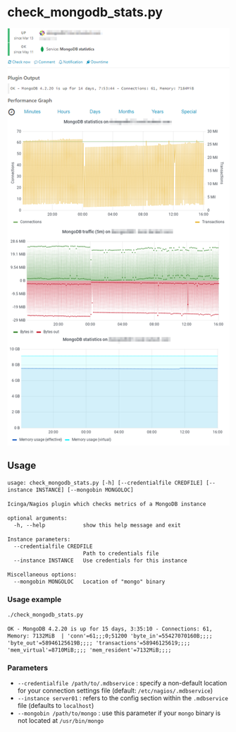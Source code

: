 # check_mongodb_stats.py

![Output of check_mongodb_stats.py](img/check_mongodb_stats_full.png?raw=true "Output of check_mongodb_stats.py")

## Usage
```
usage: check_mongodb_stats.py [-h] [--credentialfile CREDFILE] [--instance INSTANCE] [--mongobin MONGOLOC]

Icinga/Nagios plugin which checks metrics of a MongoDB instance

optional arguments:
  -h, --help            show this help message and exit

Instance parameters:
  --credentialfile CREDFILE
                        Path to credentials file
  --instance INSTANCE   Use credentials for this instance

Miscellaneous options:
  --mongobin MONGOLOC   Location of "mongo" binary
```

### Usage example
```
./check_mongodb_stats.py

OK - MongoDB 4.2.20 is up for 15 days, 3:35:10 - Connections: 61, Memory: 7132MiB  | 'conn'=61;;;0;51200 'byte_in'=55427070160B;;;; 'byte_out'=58946125619B;;;; 'transactions'=58946125619;;;; 'mem_virtual'=8710MiB;;;; 'mem_resident'=7132MiB;;;;
```

### Parameters
* `--credentialfile /path/to/.mdbservice` : specify a non-default location for your connection settings file (default: `/etc/nagios/.mdbservice`)
* `--instance server01` : refers to the config section within the `.mdbservice` file (defaults to `localhost`)
* `--mongobin /path/to/mongo` : use this parameter if your `mongo` binary is not located at `/usr/bin/mongo`

